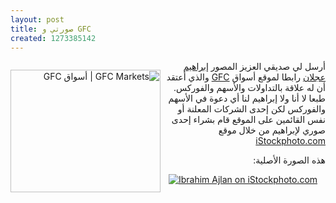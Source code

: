 ```yaml
---
layout: post
title: صورتي و GFC
created: 1273385142
---
```

<p style="direction:rtl;float:left;"><a href="http://www.flickr.com/photos/35968034@N06/4591218752/" title="GFC Markets | أسواق GFC by Yousef.Raffah.com, on Flickr"><img src="http://farm5.static.flickr.com/4051/4591218752_8a678fa557_m.jpg" width="240" height="196" alt="GFC Markets | أسواق GFC" /></a></p>
<p style="direction:rtl;">أرسل لي صديقي العزيز المصور <a href="http://blog.iajlan.com/">إبراهيم عجلان</a> رابطا لموقع أسواق <a href="http://www.fsdfx.com/GFC.htm">GFC</a> والذي أعتقد أن له علاقة بالتداولات والأسهم والفوركس.
طبعا لا أنا ولا إبراهيم لنا أي دعوة في الأسهم والفوركس لكن إحدى الشركات المعلنة أو نفس القائمين على الموقع قام بشراء إحدى صوري لإبراهيم من خلال موقع <a href="http://www.linkconnector.com/ta.php?lc=065212056961005237&url=http%3a%2f%2fwww.istockphoto.com%2fsearch%2fportfolio%2f4026288">iStockphoto.com</a>
</p>

<p style="direction:rtl;">
هذه الصورة الأصلية:
</p>
<div style="text-align:center;"><a href="http://www.istockphoto.com/file_closeup.php?id=10341650"><img src="http://www.istockphoto.com/file_thumbview_approve/10341650/2/istockphoto_10341650-saudi-arabian-businessman-wearing-thobe-and-smiling.jpg" alt="Ibrahim Ajlan on iStockphoto.com" /></a></div>